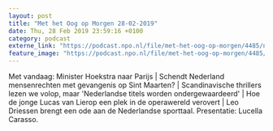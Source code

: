 ```yaml
---
layout: post
title: "Met het Oog op Morgen 28-02-2019"
date: Thu, 28 Feb 2019 23:59:16 +0100
category: podcast
externe_link: "https://podcast.npo.nl/file/met-het-oog-op-morgen/4485/nporadio1_met-het-oog-op-morgen_20190228_met-het-oog-op-morgen-28-02-2019_OTEYPB.mp3"
feature_image: "https://podcast.npo.nl/file/met-het-oog-op-morgen/4485/nporadio1_met-het-oog-op-morgen_20190228_met-het-oog-op-morgen-28-02-2019_OTEYPB.mp3"
---
```


Met vandaag: Minister Hoekstra naar Parijs | Schendt Nederland mensenrechten met gevangenis op Sint Maarten? | Scandinavische thrillers lezen we volop, maar 'Nederlandse titels worden ondergewaardeerd' | Hoe de jonge Lucas van Lierop een plek in de operawereld verovert | Leo Driessen brengt een ode aan de Nederlandse sporttaal. Presentatie: Lucella Carasso.
